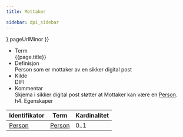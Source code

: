 ```yaml
---
title: Mottaker 

sidebar: dpi_sidebar
---
```


<span style="{ pageUrlMinor ;">[}]({{)</span> pageUrlMinor }}
  - Term  
    {{page.title}}
  - Definisjon  
    Person som er mottaker av en sikker digital post
  - Kilde  
    DIFI
  - Kommentar  
    Skjema i sikker digital post støtter at Mottaker kan være en
    [Person]({{site.baseurl}}/docs/resources/begrep/oppslagstjenesten/Person).  
    h4. Egenskaper

| Identifikator    | Term             | Kardinalitet |
| ---------------- | ---------------- | ------------ |
| [Person]({{site.baseurl}}/docs/resources/begrep/oppslagstjenesten/Person) | [Person]({{site.baseurl}}/docs/resources/begrep/oppslagstjenesten/Person) | 0..1         |
